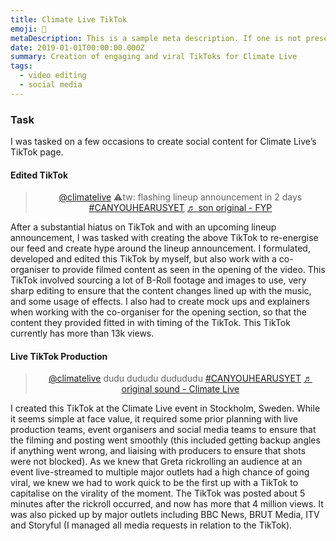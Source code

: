 ```yaml
---
title: Climate Live TikTok
emoji: 🎸
metaDescription: This is a sample meta description. If one is not present in your page/project's front matter, the default metadata.desciption will be used instead.
date: 2019-01-01T00:00:00.000Z
summary: Creation of engaging and viral TikToks for Climate Live
tags:
  - video editing
  - social media
---
```


### Task
I was tasked on a few occasions to create social content for Climate Live’s TikTok page.

#### Edited TikTok
<div align="center">
<blockquote class="tiktok-embed" cite="https://www.tiktok.com/@climatelive/video/7010437886822599941" data-video-id="7010437886822599941" style="max-width: 605px;min-width: 325px;" > <section> <a target="_blank" title="@climatelive" href="https://www.tiktok.com/@climatelive">@climatelive</a> ⚠️tw: flashing lineup announcement in 2 days <a title="canyouhearusyet" target="_blank" href="https://www.tiktok.com/tag/canyouhearusyet">#CANYOUHEARUSYET</a> <a target="_blank" title="♬ son original - FYP" href="https://www.tiktok.com/music/son-original-6979312907339254533">♬ son original - FYP</a> </section> </blockquote> <script async src="https://www.tiktok.com/embed.js"></script>
</div>
After a substantial hiatus on TikTok and with an upcoming lineup announcement, I was tasked with creating the above TikTok to re-energise our feed and create hype around the lineup announcement. I formulated, developed and edited this TikTok by myself, but also work with a co-organiser to provide filmed content as seen in the opening of the video. This TikTok involved sourcing a lot of B-Roll footage and images to use, very sharp editing to ensure that the content changes lined up with the music, and some usage of effects. I also had to create mock ups and explainers when working with the co-organiser for the opening section, so that the content they provided fitted in with timing of the TikTok. This TikTok currently has more than 13k views.

#### Live TikTok Production
<div align="center">
<blockquote class="tiktok-embed" cite="https://www.tiktok.com/@climatelive/video/7019715561286323462" data-video-id="7019715561286323462" style="max-width: 605px;min-width: 325px;" > <section> <a target="_blank" title="@climatelive" href="https://www.tiktok.com/@climatelive">@climatelive</a> dudu dududu dudududu <a title="canyouhearusyet" target="_blank" href="https://www.tiktok.com/tag/canyouhearusyet">#CANYOUHEARUSYET</a> <a target="_blank" title="♬ original sound - Climate Live" href="https://www.tiktok.com/music/original-sound-7019715477622508293">♬ original sound - Climate Live</a> </section> </blockquote> <script async src="https://www.tiktok.com/embed.js"></script>
</div>
I created this TikTok at the Climate Live event in Stockholm, Sweden. While it seems simple at face value, it required some prior planning with live production teams, event organisers and social media teams to ensure that the filming and posting went smoothly (this included getting backup angles if anything went wrong, and liaising with producers to ensure that shots were not blocked). As we knew that Greta rickrolling an audience at an event live-streamed to multiple major outlets had a high chance of going viral, we knew we had to work quick to be the first up with a TikTok to capitalise on the virality of the moment. The TikTok was posted about 5 minutes after the rickroll occurred, and now has more that 4 million views. It was also picked up by major outlets including BBC News, BRUT Media, ITV and Storyful (I  managed all media requests in relation to the TikTok).
<br><br>
